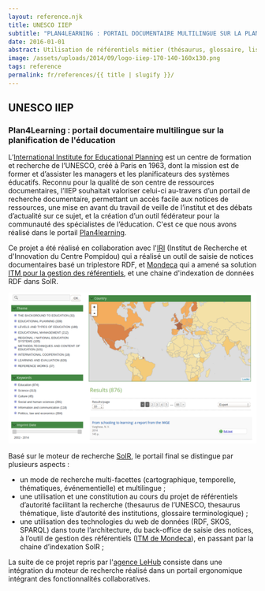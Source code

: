 ```yaml
---
layout: reference.njk
title: UNESCO IIEP
subtitle: "PLAN4LEARNING : PORTAIL DOCUMENTAIRE MULTILINGUE SUR LA PLANIFICATION DE L'ÉDUCATION"
date: 2016-01-01
abstract: Utilisation de référentiels métier (thésaurus, glossaire, listes d'autorités) pour proposer un système de recherche intelligent.
image: /assets/uploads/2014/09/logo-iiep-170-140-160x130.png
tags: reference
permalink: fr/references/{{ title | slugify }}/
---
```


## UNESCO IIEP

### Plan4Learning : portail documentaire multilingue sur la planification de l'éducation

L’[International Institute for Educational Planning](http://www.iiep.unesco.org/) est un centre de formation et recherche de l’UNESCO, créé à Paris en 1963, dont la mission est de former et d’assister les managers et les planificateurs des systèmes éducatifs. Reconnu pour la qualité de son centre de ressources documentaires, l’IIEP souhaitait valoriser celui-ci au-travers d’un portail de recherche documentaire, permettant un accès facile aux notices de ressources, une mise en avant du travail de veille de l’institut et des débats d’actualité sur ce sujet, et la création d’un outil fédérateur pour la communauté des spécialistes de l’éducation. C'est ce que nous avons réalisé dans le portail [Plan4learning](http://plan4learning.iiep.unesco.org/).

Ce projet a été réalisé en collaboration avec l'[IRI](http://www.iri.centrepompidou.fr/) (Institut de Recherche et d'Innovation du Centre Pompidou) qui a réalisé un outil de saisie de notices documentaires basé un triplestore RDF, et [Mondeca](http://www.mondeca.com/) qui a amené sa solution [ITM pour la gestion des référentiels](http://www.mondeca.com/Products/Intelligent-Topic-Manager), et une chaine d'indexation de données RDF dans SolR.

![screenshot scoLOMFR](/assets/uploads/2014/09/plan4learning-screenshot-1.png)

Basé sur le moteur de recherche [SolR](http://lucene.apache.org/solr), le portail final se distingue par plusieurs aspects :

- un mode de recherche multi-facettes (cartographique, temporelle, thématiques, événementielle) et multilingue ;
- une utilisation et une constitution au cours du projet de référentiels d’autorité facilitant la recherche (thesaurus de l’UNESCO, thesaurus thématique, liste d’autorité des institutions, glossaire terminologique) ;
- une utilisation des technologies du web de données (RDF, SKOS, SPARQL) dans toute l’architecture, du back-office de saisie des notices, à l’outil de gestion des référentiels ([ITM de Mondeca](http://www.mondeca.com/Products/Intelligent-Topic-Manager)), en passant par la chaine d’indexation SolR ;

La suite de ce projet repris par l'[agence LeHub](http://www.lehub-agence.com/) consiste dans une intégration du moteur de recherche réalisé dans un portail ergonomique intégrant des fonctionnalités collaboratives.